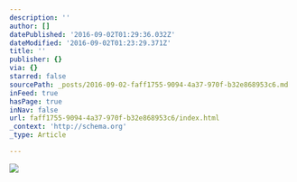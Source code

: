 ```yaml
---
description: ''
author: []
datePublished: '2016-09-02T01:29:36.032Z'
dateModified: '2016-09-02T01:23:29.371Z'
title: ''
publisher: {}
via: {}
starred: false
sourcePath: _posts/2016-09-02-faff1755-9094-4a37-970f-b32e868953c6.md
inFeed: true
hasPage: true
inNav: false
url: faff1755-9094-4a37-970f-b32e868953c6/index.html
_context: 'http://schema.org'
_type: Article

---
```

![](https://the-grid-user-content.s3-us-west-2.amazonaws.com/06f2033d-81f2-42d9-8aaf-89f122b17574.jpg)